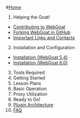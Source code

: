#[Home](https://github.com/WebGoat/WebGoat-Legacy/wiki)
1. Helping the Goat!
 - [Contributing to WebGoat](https://github.com/WebGoat/WebGoat-Legacy/wiki/Contributing-to-WebGoat)
 - [Forking WebGoat in GitHub](https://github.com/WebGoat/WebGoat-Legacy/wiki/Forking-WebGoat-in-GitHub)
 - [Important Links and Contacts](https://github.com/WebGoat/WebGoat-Legacy/wiki/Important-Links-and-Contacts)
2. Installation and Configuration
 * [Installation (WebGoat 5.4)](https://github.com/WebGoat/WebGoat-Legacy/wiki/Installation-(WebGoat-5.4))
 * [Installation (WebGoat 6.0)](https://github.com/WebGoat/WebGoat-Legacy/wiki/Installation-(WebGoat-6.0))
3. Tools Required
4. Getting Started
5. Lesson Plans
6. Basic Operation
7. Proxy Utilization
8. Ready to Go!
9. [Plugin Architecture](https://github.com/WebGoat/WebGoat-Legacy/wiki/Plugin-Architecture)
10. [FAQ](https://github.com/WebGoat/WebGoat-Legacy/wiki/FAQ)

